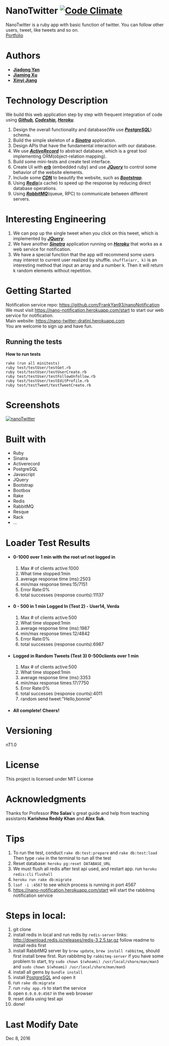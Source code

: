 # NanoTwitter  [![Code Climate](https://codeclimate.com/github/FrankYan93/nanotwitter/badges/gpa.svg)](https://codeclimate.com/github/FrankYan93/nanotwitter)

NanoTwitter is a ruby app with basic function of twitter. You can follow other users, tweet, like tweets and so on.  
[Portfolio](https://frankyan93.github.io/nanotwitter/)
# Authors

- **[Jiadong Yan](https://frankyan93.github.io/)**
- **[Jiaming Xu](https://github.com/Dragoncell)**
- **[Xinyi Jiang](https://github.com/xyjiang94)**

# Technology Description
We build this web application step by step with frequent integration of code using ***[Github](https://github.com/FrankYan93/nanotwitter), [Codeship](https://codeship.com), [Heroku](https://www.heroku.com)***.    
1. Design the overall functionality and database(We use ***[PostgreSQL](https://www.postgresql.org/)***) schema.  
2. Build the simple skeleton of a ***[Sinatra](http://www.sinatrarb.com/)*** application.  
3. Design APIs that have the fundamental interaction with our database.  
4. We use ***[ActiveRecord](https://rubygems.org/gems/sinatra-activerecord/versions/2.0.9)*** to abstract database, which is a great tool implementing ORM(object-relation mapping).  
5. Build some mini-tests and create test interface.  
6. Create UI with ***[erb](https://www.tutorialspoint.com/ruby/eruby.htm)*** (embedded ruby) and use ***[JQuery](https://jquery.com/)*** to control some behavior of the website elements.  
7. Include some ***[CDN](https://en.wikipedia.org/wiki/Content_delivery_network)*** to beautify the website, such as ***[Bootstrap](http://getbootstrap.com/)***.  
8. Using ***[Redis](https://redis.io/)***(a cache) to speed up the response by reducing direct database operations.  
9. Using ***[RabbitMQ](http://www.rabbitmq.com/tutorials/tutorial-one-ruby.html)***(queue, RPC) to communicate between different servers.  

# Interesting Engineering
1. We can pop up the single tweet when you click on this tweet, which is implemented by ***[JQuery](https://jquery.com/)***.
2. We have another ***[Sinatra](http://www.sinatrarb.com/)*** application running on ***[Heroku](www.heroku.com)*** that works as a web service for notification.
3. We have a special function that the app will recommend some users may interest to current user realized by shuffle. `shuffle(arr, k)` is an interesting method that input an array and a number k. Then it will return k random elements without repetition.


# Getting Started

Notification service repo: https://github.com/FrankYan93/nanoNotification  
We must visit https://nano-notification.herokuapp.com/start to start our web service for notification.  
Main website: https://nano-twitter-dratini.herokuapp.com  
You are welcome to sign up and have fun.

## Running the tests

**How to run tests**
  ```
rake (run all minitests)
ruby test/testUser/testGet.rb
ruby test/testUser/testUserCreate.rb
ruby test/testUser/testFollowUnfollow.rb
ruby test/testUser/testEditProfile.rb
ruby test/testTweet/testTweetCreate.rb
  ```
# Screenshots
[![nanoTwitter](https://pbs.twimg.com/media/CzMA40-UoAQVu5p.jpg:large)](https://www.youtube.com/watch?v=XyMneXq2ENQ)

# Built with

- Ruby
- Sinatra
- Activerecord
- PostgreSQL
- Javascript
- JQuery
- Bootstrap
- Bootbox
- Rake
- Redis
- RabbitMQ
- Resque
- Rack
- ...

# Loader Test Results
- #### 0-1000 over 1 min with the root url not logged in
  1. Max # of clients active:1000
  2. What time stopped:1min
  3. average response time (ms):2503
  4. min/max response times:15/7151
  5. Error Rate:0%
  6. total successes (response counts):11137
- #### 0 - 500 in 1 min Logged In (Test 2) - User14, Verda
  1. Max # of clients active:500
  2. What time stopped:1min
  3. average response time (ms):1987
  4. min/max response times:12/4842
  5. Error Rate:0%
  6. total successes (response counts):6987
- #### Logged in Random Tweets (Test 3) 0-500clients over 1 min
  1. Max # of clients active:500
  2. What time stopped:1min
  3. average response time (ms):3353
  4. min/max response times:17/7750
  5. Error Rate:0%
  6. total successes (response counts):4011
  7. random send tweet:"Hello,bonnie"
- #### All complete! Cheers!

# Versioning
nT1.0

# License

This project is licensed under MIT License

# Acknowledgments

Thanks for Professor **Pito Salas**'s great guide and help from teaching assistants **Karishma Reddy Khan** and **Alex Suk**.  

# Tips

1. To run the test, conduct `rake db:test:prepare` and `rake db:test:load`
   Then type `rake` in the terminal to run all the test
2. Reset database: `heroku pg:reset DATABASE_URL`
3. We must flush all redis after test api used, and restart app.
run `heroku redis:cli`  `flushall`
4. `heroku run rake db:migrate`
5. `lsof -i :4567` to see which process is running in port 4567
6. https://nano-notification.herokuapp.com/start will start the rabbitmq notification service


# Steps in local:

1. git clone
2. install redis in local and run redis by `redis-server` links: <http://download.redis.io/releases/redis-3.2.5.tar.gz> follow readme to install redis first
3. install RabbitMQ server by `brew update`, `brew install rabbitmq`, should first install brew first. Run rabbitmq by `rabbitmq-server` if you have some problem to start, try `sudo chown $(whoami) /usr/local/share/man/man3` and `sudo chown $(whoami) /usr/local/share/man/man5`
4. install all gems by `bundle install`
5. install [PostgreSQL](https://www.postgresql.org/) and open it
6. run `rake db:migrate`
7. run `ruby app.rb` to start the service
8. open `0.0.0.0:4567` in the web browser
9. reset data using test api
10. done!

# Last Modify Date
Dec 8, 2016
